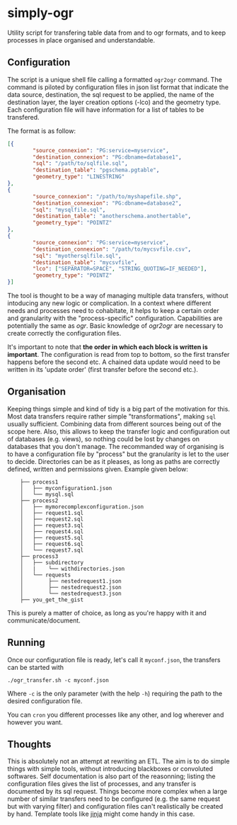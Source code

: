 # simply-ogr

Utility script for transfering table data from and to ogr formats, and to keep processes in place organised and understandable.

## Configuration

The script is a unique shell file calling a formatted `ogr2ogr` command. The command is piloted by configuration files in json list format that indicate the data source, destination, the sql request to be applied, the name of the destination layer, the layer creation options (-lco) and the geometry type. Each configuration file will have information for a list of tables to be transfered.

The format is as follow:

```json
[{
        "source_connexion": "PG:service=myservice",
        "destination_connexion": "PG:dbname=database1",
        "sql": "/path/to/sqlfile.sql",
        "destination_table": "pgschema.pgtable",
        "geometry_type": "LINESTRING"
},
{
        "source_connexion": "/path/to/myshapefile.shp",
        "destination_connexion": "PG:dbname=database2",
        "sql": "mysqlfile.sql",
        "destination_table": "anotherschema.anothertable",
        "geometry_type": "POINTZ"
},
{
        "source_connexion": "PG:service=myservice",
        "destination_connexion": "/path/to/mycsvfile.csv",
        "sql": "myothersqlfile.sql",
        "destination_table": "mycsvfile",
        "lco": ["SEPARATOR=SPACE", "STRING_QUOTING=IF_NEEDED"],
        "geometry_type": "POINTZ"
}]
```

The tool is thought to be a way of managing multiple data transfers, without intoducing any new logic or complication. In a context where different needs and processes need to cohabitate, it helps to keep a certain order and granularity with the "process-specific" configuration. Capabilities are potentially the same as _ogr_. Basic knowledge of _ogr2ogr_ are necessary to create correctly the configuration files. 

It's important to note that **the order in which each block is written is important**. The configuration is read from top to bottom, so the first transfer happens before the second etc. A chained data update would need to be written in its 'update order' (first transfer before the second etc.).

## Organisation

Keeping things simple and kind of tidy is a big part of the motivation for this. Most data transfers require rather simple "transformations", making `sql` usually sufficient. Combining data from different sources being out of the scope here. Also, this allows to keep the transfer logic and configuration out of databases (e.g. views), so nothing could be lost by changes on databases that you don't manage. The recommanded way of organising is to have a configuration file by "process" but the granularity is let to the user to decide. Directories can be as it pleases, as long as paths are correctly defined, written and permissions given. Example given below:

        ├── process1  
        │   ├── myconfiguration1.json  
        │   └── mysql.sql  
        ├── process2  
        │   ├── mymorecomplexconfiguration.json  
        │   ├── request1.sql  
        │   ├── request2.sql  
        │   ├── request3.sql 
        │   ├── request4.sql  
        │   ├── request5.sql  
        │   ├── request6.sql  
        │   └── request7.sql 
        ├── process3  
        │   ├── subdirectory
        │   |    └── withdirectories.json
        │   └── requests
        │        ├── nestedrequest1.json
        │        ├── nestedrequest2.json
        │        └── nestedrequest3.json
        ├── you_get_the_gist

This is purely a matter of choice, as long as you're happy with it and communicate/document.

## Running

Once our configuration file is ready, let's call it `myconf.json`, the transfers can be started with

```shell
./ogr_transfer.sh -c myconf.json
```

Where `-c` is the only parameter (with the help `-h`) requiring the path to the desired configuration file.

You can `cron` you different processes like any other, and log wherever and however you want.

## Thoughts

This is absolutely not an attempt at rewriting an ETL. The aim is to do simple things with simple tools, without introducing blackboxes or convoluted softwares. Self documentation is also part of the reasonning; listing the configuration files gives the list of processes, and any transfer is documented by its sql request. Things become more complex when a large number of similar transfers need to be configured (e.g. the same request but with varying filter) and configuration files can't realistically be created by hand. Template tools like [jinja](https://jinja.palletsprojects.com/en/3.1.x/) might come handy in this case.


